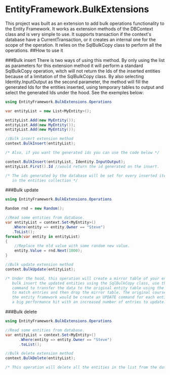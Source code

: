 # EntityFramework.BulkExtensions

   This project was built as an extension to add bulk operations functionality to the Entity Framework. 
It works as extension methods of the DBContext class and is very simple to use. It supports transaction if the context's database have a CurrentTransaction, or it creates an internal one for the scope of the operation. It relies on the SqlBulkCopy class to perform all the operations.
##How to use it

###Bulk insert
   There is two ways of using this method. By only using the list as parameters for this extension method it will perform a standard SqlBulkCopy operation, witch will not return the Ids of the inserted entities because of a limitation of the SqlBulkCopy class. By also selecting Identity.InputOutput as the second parameter, the method will fill the generated Ids for the entities inserted, using temporary tables to output and select the generated Ids under the hood. See the exemples below:
```c#
using EntityFramework.BulkExtensions.Operations

var entityList = new List<MyEntity>();

entityList.Add(new MyEntity());
entityList.Add(new MyEntity());
entityList.Add(new MyEntity());

//Bulk insert extension method
context.BulkInsert(entityList); 

/* Also, if you want the generated ids you can use the code below */

context.BulkInsert(entityList, Identity.InputOutput);
entityList.First().Id //would return the id generated on the insert.

/* The ids generated by the database will be set for every inserted item
   in the entities collection */
```
   
###Bulk update
```c#
using EntityFramework.BulkExtensions.Operations

Random rnd = new Random();

//Read some entities from database.
var entityList = context.Set<MyEntity>()
   .Where(entity => entity.Owner == "Steve")
   .ToList();
foreach(var entity in entityList) 
{
    //Replace the old value with some random new value.
    entity.Value = rnd.Next(1000); 
}

//Bulk update extension method
context.BulkUpdate(entityList); 

/* Under the hood, this operation will create a mirror table of your entity's table, 
   bulk insert the updated entities using the SqlBulkCopy class, use the MERGE sql 
   command to transfer the data to the original entity table using the primary keys 
   to match entries and then drop the mirror table. The original course of action of 
   the entity framework would be create an UPDATE command for each entity, wich suffers 
   a big performance hit with an increased number of entries to update. */
```
   
###Bulk delete
```c#
using EntityFramework.BulkExtensions.Operations

//Read some entities from database.
var entityList = context.Set<MyEntity>()
      .Where(entity => entity.Owner == "Steve")
      .toList();

//Bulk delete extension method
context.BulkDelete(entityList); 

/* This operation will delete all the entities in the list from the database. */

